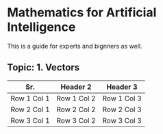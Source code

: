 # Mathematics for Artificial Intelligence

This is a guide  for experts and bignners as well. 

## Topic:  1. Vectors
| Sr.   | Header 2   | Header 3   |
|------------|------------|------------|
| Row 1 Col 1| Row 1 Col 2| Row 1 Col 3|
| Row 2 Col 1| Row 2 Col 2| Row 2 Col 3|
| Row 3 Col 1| Row 3 Col 2| Row 3 Col 3|
